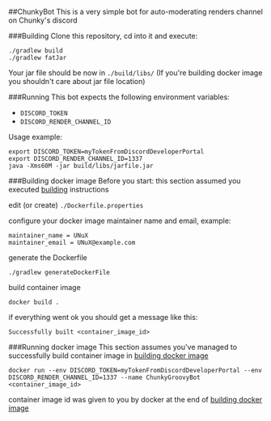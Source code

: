 ##ChunkyBot
This is a very simple bot for auto-moderating renders channel on Chunky's discord

###Building
Clone this repository, cd into it and execute:

```
./gradlew build
./gradlew fatJar
```

Your jar file should be now in `./build/libs/`
(If you're building docker image you shouldn't care about jar file location)

###Running
This bot expects the following environment variables:

- `DISCORD_TOKEN`
- `DISCORD_RENDER_CHANNEL_ID`

Usage example:
```
export DISCORD_TOKEN=myTokenFromDiscordDeveloperPortal
export DISCORD_RENDER_CHANNEL_ID=1337
java -Xms60M -jar build/libs/jarfile.jar
```

###Building docker image
Before you start: this section assumed you executed [building](#building) instructions

edit (or create) `./Dockerfile.properties`

configure your docker image maintainer name and email, example:
```
maintainer_name = UNuX
maintainer_email = UNuX@example.com
```
generate the Dockerfile
```
./gradlew generateDockerFile
```
build container image
```
docker build .
```

if everything went ok you should get a message like this:
```
Successfully built <container_image_id>
```

###Running docker image
This section assumes you've managed to successfully build container image in [building docker image](#building-docker-image)

```
docker run --env DISCORD_TOKEN=myTokenFromDiscordDeveloperPortal --env DISCORD_RENDER_CHANNEL_ID=1337 --name ChunkyGroovyBot <container_image_id>
```

container image id was given to you by docker at the end of [building docker image](#building-docker-image)